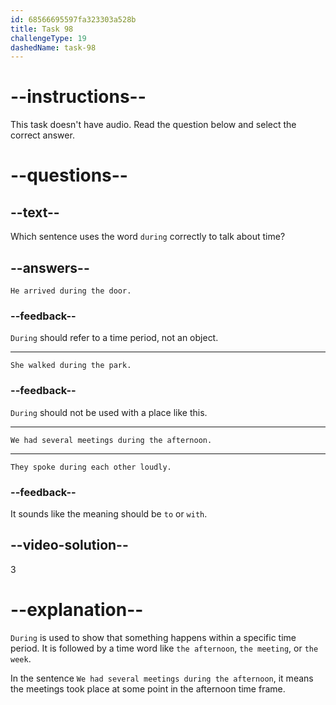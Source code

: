 ```yaml
---
id: 68566695597fa323303a528b
title: Task 98
challengeType: 19
dashedName: task-98
---
```


# --instructions--

This task doesn't have audio. Read the question below and select the correct answer.

# --questions--

## --text--

Which sentence uses the word `during` correctly to talk about time?

## --answers--

`He arrived during the door.`

### --feedback--

`During` should refer to a time period, not an object.

---

`She walked during the park.`

### --feedback--

`During` should not be used with a place like this.

---

`We had several meetings during the afternoon.`

---

`They spoke during each other loudly.`

### --feedback--

It sounds like the meaning should be `to` or `with`.

## --video-solution--

3

# --explanation--

`During` is used to show that something happens within a specific time period. It is followed by a time word like `the afternoon`, `the meeting`, or `the week`.

In the sentence `We had several meetings during the afternoon`, it means the meetings took place at some point in the afternoon time frame.
